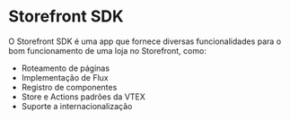 # Storefront SDK

O Storefront SDK é uma app que fornece diversas funcionalidades para o bom funcionamento de uma loja no Storefront, como:

- Roteamento de páginas
- Implementação de Flux
- Registro de componentes
- Store e Actions padrões da VTEX
- Suporte a internacionalização
